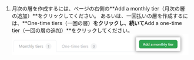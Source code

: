 1. 月次の層を作成するには、ページの右側の**Add a monthly tier（月次の層の追加）**をクリックしてください。 あるいは、一回払いの層を作成するには、**One-time tiers（一回の層）**をクリックし、続いて**Add a one-time tier（一回の層の追加）**をクリックしてください。 ![層の追加ボタン](/assets/images/help/sponsors/add-a-tier-button.png)
